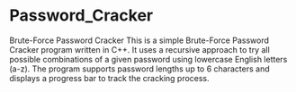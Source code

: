 # Password_Cracker
Brute-Force Password Cracker This is a simple Brute-Force Password Cracker program written in C++. It uses a recursive approach to try all possible combinations of a given password using lowercase English letters (a-z). The program supports password lengths up to 6 characters and displays a progress bar to track the cracking process.
